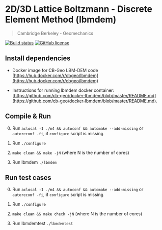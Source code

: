 # 2D/3D Lattice Boltzmann - Discrete Element Method (lbmdem)
> Cambridge Berkeley - Geomechanics

[![Build status](https://api.travis-ci.org/cb-geo/lbmdem.svg)](https://travis-ci.org/cb-geo/lbmdem/builds)
[![GitHub license](https://img.shields.io/badge/license-MIT-blue.svg)](https://raw.githubusercontent.com/cb-geo/develop/license.md)

## Install dependencies

* Docker image for CB-Geo LBM-DEM code [https://hub.docker.com/r/cbgeo/lbmdem](https://hub.docker.com/r/cbgeo/lbmdem)

* Instructions for running lbmdem docker container: [https://github.com/cb-geo/docker-lbmdem/blob/master/README.md](https://github.com/cb-geo/docker-lbmdem/blob/master/README.md).

## Compile & Run

0. Run `aclocal -I ./m4 && autoconf && automake --add-missing` or `autoreconf -fi`, if `configure` script is missing.

1. Run `./configure`

2. `make clean && make -jN` (where N is the number of cores)

3. Run lbmdem `./lbmdem`

## Run  test cases

0. Run `aclocal -I ./m4 && autoconf && automake --add-missing` or `autoreconf -fi`, if `configure` script is missing.

1. Run `./configure`

2. `make clean && make check -jN` (where N is the number of cores)

3. Run lbmdemtest `./lbmdemtest`

